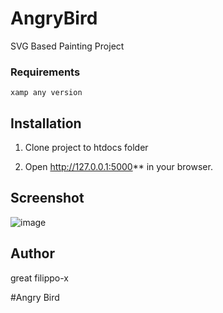 # AngryBird
SVG Based Painting Project

### Requirements
    xamp any version   

## Installation

1. Clone project to htdocs folder

2. Open http://127.0.0.1:5000** in your browser.

## Screenshot
![image](https://user-images.githubusercontent.com/43910550/59219022-2f04a900-8bca-11e9-81c9-56a798c7182e.png)

## Author
great filippo-x

#Angry Bird  
